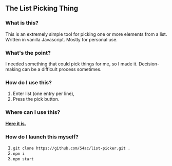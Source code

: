 ## The List Picking Thing

### What is this?

This is an extremely simple tool for picking one or more elements from a list. Written in vanilla Javascript. Mostly for personal use.

### What's the point?

I needed something that could pick things for me, so I made it. Decision-making can be a difficult process sometimes.

### How do I use this?

1. Enter list (one entry per line),
2. Press the pick button.

### Where can I use this?

**[Here it is.](https://54ac.bio:5455/)**

### How do I launch this myself?

1. `git clone https://github.com/54ac/list-picker.git .`
2. `npm i`
3. `npm start`
